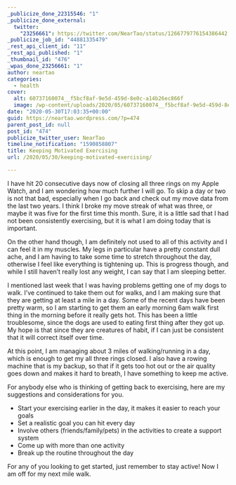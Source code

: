 ```yaml
---
_publicize_done_22315546: "1"
_publicize_done_external:
  twitter:
    "23256661": https://twitter.com/NearTao/status/1266779776154386442
_publicize_job_id: "44881335479"
_rest_api_client_id: "11"
_rest_api_published: "1"
_thumbnail_id: "476"
_wpas_done_23256661: "1"
author: neartao
categories:
  - health
cover:
  alt: 60737160074__f5bcf8af-9e5d-459d-8e0c-a14b26ec866f
  image: /wp-content/uploads/2020/05/60737160074__f5bcf8af-9e5d-459d-8e0c-a14b26ec866f.jpg
date: "2020-05-30T17:03:35+00:00"
guid: https://neartao.wordpress.com/?p=474
parent_post_id: null
post_id: "474"
publicize_twitter_user: NearTao
timeline_notification: "1590858807"
title: Keeping Motivated Exercising
url: /2020/05/30/keeping-motivated-exercising/

---
```

I have hit 20 consecutive days now of closing all three rings on my Apple Watch, and I am wondering how much further I will go. To skip a day or two is not that bad, especially when I go back and check out my move data from the last two years. I think I broke my move streak of what was three, or maybe it was five for the first time this month. Sure, it is a little sad that I had not been consistently exercising, but it is what I am doing today that is important.

On the other hand though, I am definitely not used to all of this activity and I can feel it in my muscles. My legs in particular have a pretty constant dull ache, and I am having to take some time to stretch throughout the day, otherwise I feel like everything is tightening up. This is progress though, and while I still haven’t really lost any weight, I can say that I am sleeping better.

I mentioned last week that I was having problems getting one of my dogs to walk. I’ve continued to take them out for walks, and I am making sure that they are getting at least a mile in a day. Some of the recent days have been pretty warm, so I am starting to get them an early morning 6am walk first thing in the morning before it really gets hot. This has been a little troublesome, since the dogs are used to eating first thing after they got up. My hope is that since they are creatures of habit, if I can just be consistent that it will correct itself over time.

At this point, I am managing about 3 miles of walking/running in a day, which is enough to get my all three rings closed. I also have a rowing machine that is my backup, so that if it gets too hot out or the air quality goes down and makes it hard to breath, I have something to keep me active.

For anybody else who is thinking of getting back to exercising, here are my suggestions and considerations for you.

- Start your exercising earlier in the day, it makes it easier to reach your goals
- Set a realistic goal you can hit every day
- Involve others (friends/family/pets) in the activities to create a support system
- Come up with more than one activity
- Break up the routine throughout the day

For any of you looking to get started, just remember to stay active! Now I am off for my next mile walk.
